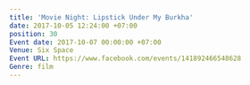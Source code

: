 ```yaml
---
title: 'Movie Night: Lipstick Under My Burkha'
date: 2017-10-05 12:24:00 +07:00
position: 30
Event date: 2017-10-07 00:00:00 +07:00
Venue: Six Space
Event URL: https://www.facebook.com/events/141892466548628
Genre: film
---
```


